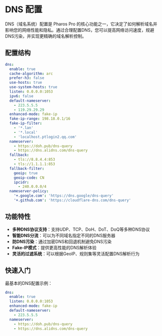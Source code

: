 # DNS 配置

DNS（域名系统）配置是 Pharos Pro 的核心功能之一，它决定了如何解析域名并影响您的网络性能和隐私。通过合理配置DNS，您可以提高网络访问速度，规避DNS污染，并实现更精确的域名解析控制。

## 配置结构

```yaml
dns:
  enable: true
  cache-algorithm: arc
  prefer-h3: false
  use-hosts: true
  use-system-hosts: true
  listen: 0.0.0.0:1053
  ipv6: false
  default-nameserver:
    - 223.5.5.5
    - 119.29.29.29
  enhanced-mode: fake-ip
  fake-ip-range: 198.18.0.1/16
  fake-ip-filter:
    - '*.lan'
    - '*.local'
    - 'localhost.ptlogin2.qq.com'
  nameserver:
    - https://doh.pub/dns-query
    - https://dns.alidns.com/dns-query
  fallback:
    - tls://8.8.4.4:853
    - tls://1.1.1.1:853
  fallback-filter:
    geoip: true
    geoip-code: CN
    ipcidr:
      - 240.0.0.0/4
  nameserver-policy:
    '+.google.com': 'https://dns.google/dns-query'
    '+.github.com': 'https://cloudflare-dns.com/dns-query'
``` 

## 功能特性

- **多种DNS协议支持**：支持UDP、TCP、DoH、DoT、DoQ等多种DNS协议
- **智能DNS分流**：可以为不同域名指定不同的DNS服务器
- **防DNS污染**：通过加密DNS和回退机制避免DNS污染
- **Fake-IP模式**：提供更高性能的DNS解析体验
- **灵活的过滤系统**：可以根据GeoIP、规则集等灵活配置DNS解析行为

## 快速入门

最基本的DNS配置示例：

```yaml
dns:
  enable: true
  listen: 0.0.0.0:1053
  enhanced-mode: fake-ip
  default-nameserver:
    - 223.5.5.5
  nameserver:
    - https://doh.pub/dns-query
    - https://dns.alidns.com/dns-query
```
